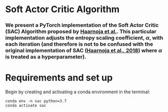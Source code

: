 # Soft Actor Critic Algorithm
### We present a PyTorch implementation of the Soft Actor Critic (SAC) Algorithm proposed by [Haarnoja et al.](https://arxiv.org/abs/1812.05905). This particular implementation adjusts the entropy scaling coefficient, $\alpha$, with each iteration (and therefore is not to be confused with the original implementation of SAC ([Haarnoja et al., 2018](https://arxiv.org/abs/1801.01290)) where $\alpha$ is treated as a hyperparameter).

# Requirements and set up
Begin by creating and activating a conda environment in the terminal: 
```
conda env -n sac python=3.7
conda activate sac
```
